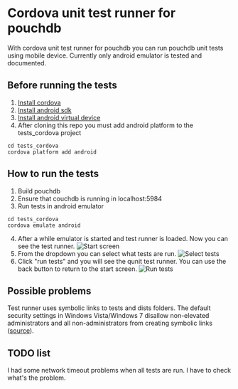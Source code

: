 Cordova unit test runner for pouchdb
==================================================

With cordova unit test runner for pouchdb you can run pouchdb unit tests using mobile device. Currently only android emulator is tested and documented.

Before running the tests
-------------

1. [Install cordova](http://cordova.apache.org/docs/en/3.3.0/guide_cli_index.md.html)
2. [Install android sdk](https://developer.android.com/tools/index.html)
3. [Install android virtual device](http://developer.android.com/tools/devices/managing-avds-cmdline.html)
4. After cloning this repo you must add android platform to the tests_cordova project
```
cd tests_cordova
cordova platform add android
```


How to run the tests
-------------

1. Build pouchdb
2. Ensure that couchdb is running in localhost:5984
3. Run tests in android emulator
```
cd tests_cordova
cordova emulate android
```
4. After a while emulator is started and test runner is loaded. Now you can see the test runner. ![Start screen](https://raw.github.com/spMatti/pouchdb/master/pouchdb/tests_cordova/doc/images/android_start.png "Start screen")
5. From the dropdown you can select what tests are run. ![Select tests](https://raw.github.com/spMatti/pouchdb/master/pouchdb/tests_cordova/doc/images/android_select_test.png "Select tests")
6. Click "run tests" and you will see the qunit test runner. You can use the back button to return to the start screen. ![Run tests](https://raw.github.com/spMatti/pouchdb/master/pouchdb/tests_cordova/doc/images/android_run.png "Run tests")


Possible problems
-------------

Test runner uses symbolic links to tests and dists folders. The default security settings in Windows Vista/Windows 7 disallow non-elevated administrators and all non-administrators from creating symbolic links ([source](http://en.wikipedia.org/wiki/NTFS_symbolic_link)). 

TODO list
-------------

I had some network timeout problems when all tests are run. I have to check what's the problem.
